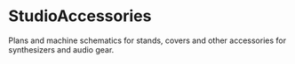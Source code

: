 # StudioAccessories
Plans and machine schematics for stands, covers and other accessories for synthesizers and audio gear.  
